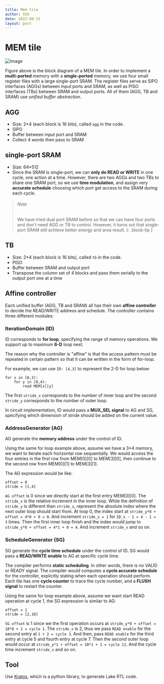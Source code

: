 ```yaml
---
title: Mem tile
author: XXX
date: 2022-09-21
layout: post
---
```



# MEM tile

![Image](/assets/aha_wiki_page/mem_tile.PNG)

Figure above is the block diagram of a MEM tile. In order to implement a **multi-ported** memory with a **single-ported** memory, we use four 
small register files with a large single-port SRAM. The register files serve as SIPO interfaces (AGGs) between input ports and SRAM, as well as PISO interfaces (TBs) between SRAM and output ports. All of them (AGG, TB and SRAM) use *unified buffer abstraction*. 

## AGG
  - Size: 2*4 (each block is 16 bits), called `agg` in the code.
  - SIPO
  - Buffer between input port and SRAM
  - Collect 4 words then pass to SRAM
  
## single-port SRAM
  - Size: 64*512 
  - Since the SRAM is single-port, we can **only do READ or WRITE** in one cycle, one action at a time. However, there are two AGGs and two TBs to share one SRAM port, so we use **time modulation**, and assign very **accurate schedule** choosing which port get access to the SRAM during each cycle.

> ###### Note
> 
> We have tried dual port SRAM before so that we can have four ports 
> and don't need AGG or TB to control. However, it turns out that 
> single-port SRAM still achieve better energy and area result. 
{: .block-tip }

## TB
  - Size: 2*4 (each block is 16 bits), called `tb` in the code.
  - PISO
  - Buffer between SRAM and output port
  - Transpose the column set of 4 blocks and pass them serially to the 
  output port one at a time


## Affine controller
Each unified buffer (AGG, TB and SRAM) all has their own **affine controller** to decide the READ/WRITE address and schedule.
The controller contains three different modules:

### IterationDomain (ID)
ID corresponds to **for loop**, specifying the range of memory operations. We support up to maximum **6-D** loop nest. 

The reason why the controller is "affine" is that the access pattern must be repeated in certain pattern so that it can be written in the form of for-loop.   

For example, we can use `ID: [4,3]` to represent the 2-D for loop below:

    for x in [0,3):
        for y in [0,4):
            read MEM[x][y]

The first `stride_x` corresponds to the number of inner loop and the second `stride_y` corresponds to the number of outer loop. 

In circuit implementation, ID would pass a **MUX_SEL signal** to AG and SG, specifying which dimension of stride should be added on the current value. 

  
### AddressGenerator (AG)
AG generate the **memory address** under the control of ID. 

Using the same for loop example above, assume we have a 3*4 memory, we want to iterate each horizontal row sequentially. We would access the four entries in the first row from MEM[0][0] to MEM[3][0], then continue to the second row from MEM[0][1] to MEM[3][1].

The AG expression would be like:

    offset = 0
    stride = [1,4]

`AG offset` is 0 since we directly start at the first entry MEM[0][0]. The `stride_x` is the relative increment in the inner loop. While the definition of `stride_y` is different than `stride_x`, represent the absolute index where the next outer loop should start from. At loop 0, the index start at `stride_y*0 + offset = 4*0 + 0 = 0`. And increment `stride_x = 1` for `ID_x - 1 = 4 - 1 = 3` times. Then the first inner loop finish and the index would jump to `stride_y*0 + offset = 4*1 + 0 = 4`. And increment `stride_x` and so on.


### ScheduleGenerator (SG)
SG generate the **cycle time schedule** under the control of ID. SG would pass a **READ/WRITE enable** to AG at specific cycle time. 

The compiler performs **static scheduling**. In other words, there is no VALID or READY signal. The compiler would computes a **cycle accurate schedule** for the controller, explicitly stating when each operation should perform. Each tile has one **cycle counter** to trace the cycle number, and a **FLUSH signal** to restart the counter.

Using the same for loop example above, assume we want start READ operation at cycle 1, the SG expression is similar to AG:

    offset = 1
    stride = [2,10]

`SG offset` is 1 since we the first operation occurs at `stride_y*0 + offset = 10*0 + 1 = cycle 1`. The `stride_x` is 2, thus we pass `READ enable` for the second entry at `1 + 2 = cycle 3`. And then, pass `READ enable` for the third entry at cycle 5 and fourth entry at cycle 7. Then the second outer loop would occur at `stride_y*1 + offset = 10*1 + 1 = cycle 11`. And the cycle time increment `stride_x` and so on. 


## Tool
Use [Kratos](https://kratos-doc.readthedocs.io/en/latest/index.html), which is a python library, to generate Lake RTL code.











